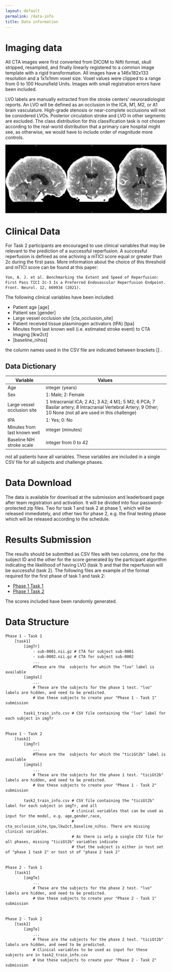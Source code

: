 ```yaml
---
layout: default
permalink: /data-info
title: Data information
---
```


<script type="text/javascript" src="header.js"></script>



# Imaging data

All CTA images were first converted from DICOM to Nifti format, skull stripped, resampled, and finally linearly registered to a common image template with a rigid transformation. All images have a 146x182x133 resolution and a 1x1x1mm voxel size. Voxel values were clipped to a range from 0 to 100 Hounsfield Units. Images with small registration errors have been included.

LVO labels are manually extracted from the stroke centers' neuroradiologist reports. An LVO will be defined as an occlusion in the ICA, M1, M2, or A1 brain vasculature. High-grade stenosis or near-complete occlusions will not be considered LVOs. Posterior circulation stroke and LVO in other segments are excluded. The class distribution for this classification task is not chosen according to the real-world distribution that a primary care hospital might see, as otherwise, we would have to include order of magnitude more controls.

<img src="res/cta-example.jpg" style="display: block; margin: auto;" />

# Clinical Data

For Task 2 participants are encouraged to use  clinical variables that may be relevant to the prediction of a successful reperfusion. A successful reperfusion is defined as one achiving a mTICI score equal or greater than 2c during the first pass. More information about the choice of this threshold and mTICI score can be found at this paper:
```
Yoo, A. J. et al. Benchmarking the Extent and Speed of Reperfusion: First Pass TICI 2c-3 Is a Preferred Endovascular Reperfusion Endpoint. Front. Neurol. 12, 669934 (2021).
```

The following clinical variables have been included:
- Patient age \[age\]
- Patient sex \[gender\]
- Large vessel occlusion site \[cta_occlusion_site\]
- Patient received tissue plasminogen activators (tPA) \[tpa\]
- Minutes from last known well (i.e. estimated stroke event) to CTA imaging \[lkw2ct\] 
- \[baseline_nihss\]

the column names used in the CSV file are indicated between brackets \[\] .

## Data Dictionary

Variable | Values 
---|---
Age | integer (years)
Sex | 1: Male; 2: Female
Large vessel occlusion site | 1	Intracranial ICA; 2	A1; 3	A2; 4	M1; 5	M2; 6	PCA; 7	Basilar artery; 8	Intracranial Vertebral Artery; 9	Other; 10	None (not all are used in this challenge)
tPA | 1: Yes; 0: No
Minutes from last known well | integer (minutes)
Baseline NIH stroke scale | integer from 0 to 42

not all patients have all variables. These variables are included in a single CSV file for all subjects and challenge phases. 


# Data Download

The data is available for download at the submission and leaderboard page after team registration and activation. It will be divided into four password-protected zip files. Two for task 1 and task 2 at phase 1, which will be released immediately, and other two for phase 2, e.g. the final testing phase which will be released according to the schedule.

# Results Submission

The results should be submitted as CSV files with two columns, one for the subject ID and the other for the score generated by the participant algorithm indicating the likelihood of having LVO (task 1) and that the reperfusion will be successful (task 2). The following files are example of the format required for the first phase of task 1 and task 2:
- [Phase 1 Task 1](res/subm-example-task1-phase1-random.csv)
- [Phase 1 Task 2](res/subm-example-task2-phase1-random.csv)

The scores included have been randomly generated.


# Data Structure


```text
Phase 1 - Task 1
    [task1]
        [imgTr]
            - sub-0001.nii.gz # CTA for subject sub-0001
            - sub-0002.nii.gz # CTA for subject sub-0002
            ...
            #These are the  subjects for which the "lvo" label is available  
        [imgVal]
            ...
            # These are the subjects for the phase 1 test. "lvo" labels are hidden, and need to be predicted. 
            # Use these subjects to create your "Phase 1 - Task 1" submission

        task1_train_info.csv # CSV file containing the "lvo" label for each subject in imgTr


Phase 1 - Task 2
    [task2]
        [imgTr]
            ...
            #These are the  subjects for which the "ticiGt2b" label is available  
        [imgVal]
            ...
            # These are the subjects for the phase 1 test. "ticiGt2b" labels are hidden, and need to be predicted.
            # Use these subjects to create your "Phase 1 - Task 2" submission   
        
        task2_train_info.csv # CSV file containing the "ticiGt2b" label for each subject in imgTr, and all 
                             # clinical variables that can be used as input for the model, e.g. age,gender,race,
                             # cta_occlusion_site,tpa,lkw2ct,baseline_nihss. There are missing clinical variables.
                             # As there is only a single CSV file for all phases, missing "ticiGt2b" variables indicate
                             # that the subject is either in test set of "phase 1 task 2" or test st of "phase 2 task 2"


Phase 2 - Task 1
    [task1]
        [imgTe]
            ...
            # These are the subjects for the phase 2 test. "lvo" labels are hidden, and need to be predicted. 
            # Use these subjects to create your "Phase 2 - Task 1" submission 


Phase 2 - Task 2
    [task2]
        [imgTe]
            ...
            # These are the subjects for the phase 2 test. "ticiGt2b" labels are hidden, and need to be predicted.
            # Clinical variables to be used as input for these subjects are in task2_train_info.csv
            # Use these subjects to create your "Phase 2 - Task 2" submission 
            

```
